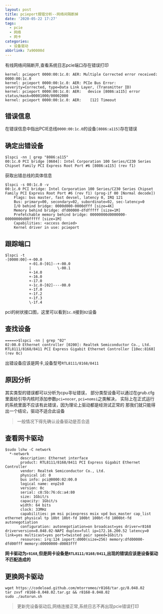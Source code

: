 ```yaml
---
layout: post
title: pcieport报错分析--网络间隔断掉
date: '2020-05-22 17:27'
tags:
  - pcie
  - 网络
  - 网卡
categories:
  - 设备驱动
abbrlink: 7a90000d
---
```


有线网络间隔断开,查看系统日志pcie端口存在错误打印

```
kernel: pcieport 0000:00:1c.0: AER: Multiple Corrected error received: 0000:00:1c.0
kernel: pcieport 0000:00:1c.0: AER: PCIe Bus Error: severity=Corrected, type=Data Link Layer, (Transmitter ID)
kernel: pcieport 0000:00:1c.0: AER:   device [8086:a115] error status/mask=00001000/00002000
kernel: pcieport 0000:00:1c.0: AER:    [12] Timeout               
```

<!--more-->

## 错误信息

在错误信息中指出PCIE总线`0000:00:1c.0`的设备`[8086:a115]`存在错误


## 确定出错设备

``` shell
$lspci -nn | grep "8086:a115"
00:1c.0 PCI bridge [0604]: Intel Corporation 100 Series/C230 Series Chipset Family PCI Express Root Port #6 [8086:a115] (rev f1)
```
获取出错总线的具体信息

``` shell
$lspci -s 00:1c.0 -v
00:1c.0 PCI bridge: Intel Corporation 100 Series/C230 Series Chipset Family PCI Express Root Port #6 (rev f1) (prog-if 00 [Normal decode])
	Flags: bus master, fast devsel, latency 0, IRQ 121
	Bus: primary=00, secondary=02, subordinate=02, sec-latency=0
	I/O behind bridge: 0000d000-0000dfff [size=4K]
	Memory behind bridge: dfd00000-dfdfffff [size=1M]
	Prefetchable memory behind bridge: 00000000d0000000-00000000d00fffff [size=1M]
	Capabilities: <access denied>
	Kernel driver in use: pcieport
```

## 跟踪端口

``` shell
$lspci -t
-[0000:00]-+-00.0
           +-01.0-[01]--+-00.0
           |            \-00.1
           +-14.0
           +-16.0
           +-17.0
           +-1c.0-[02]----00.0
           +-1f.0
           +-1f.2
           +-1f.3
           \-1f.4
```
pci的树状接口图，这里可以看到`1c.0`接到`02`设备

## 查找设备

``` shell
=====>$lspci -nn | grep "02"
02:00.0 Ethernet controller [0200]: Realtek Semiconductor Co., Ltd. RTL8111/8168/8411 PCI Express Gigabit Ethernet Controller [10ec:8168] (rev 0c)
```
出错设备应该是网卡,设备型号`RTL8111/8168/8411`

## 原因分析

其实类型的错误都可以分析为cpu寻址错误，
部分类型设备可以通过在grub.cfg里面给引导内核时添加参数`pci=nocer`, `pci=nomsi`之类解决，
实际上在正式运行的系统里面不应该有此错误，因为理论上驱动都是经测试正常的
那我们就只能得出一个结论，驱动不适合此设备

> 一般情况下得先确认设备驱动是否合适

## 查看网卡驱动


``` shell
$sudo lshw -C network
  *-network                 
       description: Ethernet interface
       product: RTL8111/8168/8411 PCI Express Gigabit Ethernet Controller
       vendor: Realtek Semiconductor Co., Ltd.
       physical id: 0
       bus info: pci@0000:02:00.0
       logical name: enp2s0
       version: 0c
       serial: c8:5b:76:dc:a4:80
       size: 1Gbit/s
       capacity: 1Gbit/s
       width: 64 bits
       clock: 33MHz
       capabilities: pm msi pciexpress msix vpd bus_master cap_list ethernet physical tp 10bt 10bt-fd 100bt 100bt-fd 1000bt-fd autonegotiation
       configuration: autonegotiation=on broadcast=yes driver=r8168 driverversion=8.048.02-NAPI duplex=full ip=172.16.200.52 latency=0 link=yes multicast=yes port=twisted pair speed=1Gbit/s
       resources: irq:124 ioport:d000(size=256) memory:dfd00000-dfd00fff memory:d0000000-d0003fff
```

**网卡驱动为`r8168`,但是网卡设备是`RTL8111/8168/8411`,出现的错误应该是设备驱动不匹配造成的**

## 更换网卡驱动

``` shell
wget https://codeload.github.com/mtorromeo/r8168/tar.gz/8.048.02
tar zxvf r8168-8.048.02.tar.gz && r8168-8.048.02
sudo ./autorun.sh
```
> 更新完设备驱动后,网络连接正常,系统日志不再出现pcie错误打印

